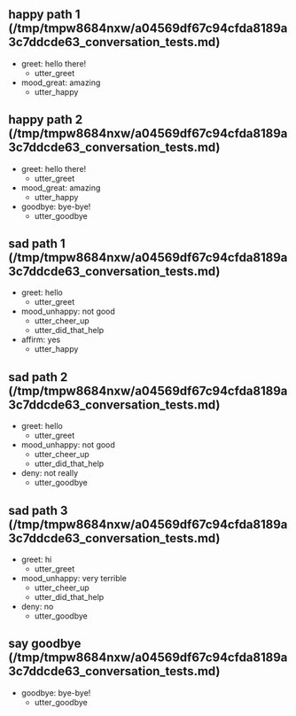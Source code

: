 ## happy path 1 (/tmp/tmpw8684nxw/a04569df67c94cfda8189a3c7ddcde63_conversation_tests.md)
* greet: hello there!   <!-- predicted: deny: hello there! -->
    - utter_greet   <!-- predicted: utter_goodbye -->
* mood_great: amazing
    - utter_happy


## happy path 2 (/tmp/tmpw8684nxw/a04569df67c94cfda8189a3c7ddcde63_conversation_tests.md)
* greet: hello there!   <!-- predicted: deny: hello there! -->
    - utter_greet   <!-- predicted: utter_goodbye -->
* mood_great: amazing
    - utter_happy
* goodbye: bye-bye!   <!-- predicted: mood_great: bye-bye! -->
    - utter_goodbye   <!-- predicted: utter_happy -->


## sad path 1 (/tmp/tmpw8684nxw/a04569df67c94cfda8189a3c7ddcde63_conversation_tests.md)
* greet: hello   <!-- predicted: deny: hello -->
    - utter_greet   <!-- predicted: utter_goodbye -->
* mood_unhappy: not good   <!-- predicted: deny: not good -->
    - utter_cheer_up   <!-- predicted: utter_goodbye -->
    - utter_did_that_help
* affirm: yes
    - utter_happy


## sad path 2 (/tmp/tmpw8684nxw/a04569df67c94cfda8189a3c7ddcde63_conversation_tests.md)
* greet: hello   <!-- predicted: deny: hello -->
    - utter_greet   <!-- predicted: utter_goodbye -->
* mood_unhappy: not good   <!-- predicted: deny: not good -->
    - utter_cheer_up   <!-- predicted: utter_goodbye -->
    - utter_did_that_help
* deny: not really
    - utter_goodbye


## sad path 3 (/tmp/tmpw8684nxw/a04569df67c94cfda8189a3c7ddcde63_conversation_tests.md)
* greet: hi   <!-- predicted: affirm: hi -->
    - utter_greet   <!-- predicted: utter_happy -->
* mood_unhappy: very terrible
    - utter_cheer_up
    - utter_did_that_help
* deny: no
    - utter_goodbye


## say goodbye (/tmp/tmpw8684nxw/a04569df67c94cfda8189a3c7ddcde63_conversation_tests.md)
* goodbye: bye-bye!   <!-- predicted: mood_great: bye-bye! -->
    - utter_goodbye   <!-- predicted: utter_happy -->


